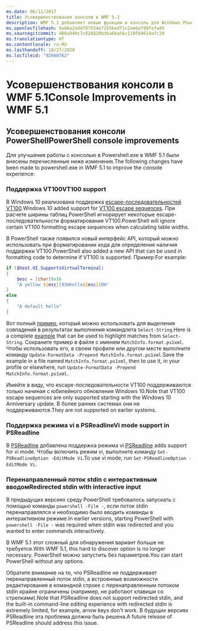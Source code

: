 ```yaml
---
ms.date: 06/12/2017
title: Усовершенствования консоли в WMF 5.1
description: WMF 5.1 добавляет новые функции в консоль для Windows PowerShell 5.1.
ms.openlocfilehash: 9a86a2ed4787554e7255bedf1c2ae6e798fefa45
ms.sourcegitcommit: 488a940c7c828820b36a6ba56c119f64614afc29
ms.translationtype: HT
ms.contentlocale: ru-RU
ms.lasthandoff: 10/27/2020
ms.locfileid: "92660762"
---
```

# <a name="console-improvements-in-wmf-51"></a><span data-ttu-id="6f77d-103">Усовершенствования консоли в WMF 5.1</span><span class="sxs-lookup"><span data-stu-id="6f77d-103">Console Improvements in WMF 5.1</span></span>

## <a name="powershell-console-improvements"></a><span data-ttu-id="6f77d-104">Усовершенствования консоли PowerShell</span><span class="sxs-lookup"><span data-stu-id="6f77d-104">PowerShell console improvements</span></span>

<span data-ttu-id="6f77d-105">Для улучшения работы с консолью в Powershell.exe в WMF 5.1 были внесены перечисленные ниже изменения.</span><span class="sxs-lookup"><span data-stu-id="6f77d-105">The following changes have been made to powershell.exe in WMF 5.1 to improve the console experience:</span></span>

### <a name="vt100-support"></a><span data-ttu-id="6f77d-106">Поддержка VT100</span><span class="sxs-lookup"><span data-stu-id="6f77d-106">VT100 support</span></span>

<span data-ttu-id="6f77d-107">В Windows 10 реализована поддержка [escape-последовательностей VT100](/windows/console/console-virtual-terminal-sequences).</span><span class="sxs-lookup"><span data-stu-id="6f77d-107">Windows 10 added support for [VT100 escape sequences](/windows/console/console-virtual-terminal-sequences).</span></span>
<span data-ttu-id="6f77d-108">При расчете ширины таблиц PowerShell игнорирует некоторые escape-последовательности форматирования VT100.</span><span class="sxs-lookup"><span data-stu-id="6f77d-108">PowerShell will ignore certain VT100 formatting escape sequences when calculating table widths.</span></span>

<span data-ttu-id="6f77d-109">В PowerShell также появился новый интерфейс API, который можно использовать при форматировании кода для определения наличия поддержки VT100.</span><span class="sxs-lookup"><span data-stu-id="6f77d-109">PowerShell also added a new API that can be used in formatting code to determine if VT100 is supported.</span></span> <span data-ttu-id="6f77d-110">Пример:</span><span class="sxs-lookup"><span data-stu-id="6f77d-110">For example:</span></span>

```powershell
if ($host.UI.SupportsVirtualTerminal)
{
    $esc = [char]0x1b
    "A yellow ${esc}[93mhello${esc}[0m"
}
else
{
    "A default hello"
}
```

<span data-ttu-id="6f77d-111">Вот полный [пример](https://gist.github.com/lzybkr/dcb973dccd54900b67783c48083c28f7), который можно использовать для выделения совпадений в результатах выполнения командлета `Select-String`.</span><span class="sxs-lookup"><span data-stu-id="6f77d-111">Here is a complete [example](https://gist.github.com/lzybkr/dcb973dccd54900b67783c48083c28f7) that can be used to highlight matches from `Select-String`.</span></span> <span data-ttu-id="6f77d-112">Сохраните пример в файле с именем `MatchInfo.format.ps1xml`. Чтобы использовать его, в своем профиле или другом месте выполните команду `Update-FormatData -Prepend MatchInfo.format.ps1xml`.</span><span class="sxs-lookup"><span data-stu-id="6f77d-112">Save the example in a file named `MatchInfo.format.ps1xml`, then to use it, in your profile or elsewhere, run `Update-FormatData -Prepend MatchInfo.format.ps1xml`.</span></span>

<span data-ttu-id="6f77d-113">Имейте в виду, что escape-последовательности VT100 поддерживаются только начиная с юбилейного обновления Windows 10.</span><span class="sxs-lookup"><span data-stu-id="6f77d-113">Note that VT100 escape sequences are only supported starting with the Windows 10 Anniversary update.</span></span>
<span data-ttu-id="6f77d-114">В более ранних системах они не поддерживаются.</span><span class="sxs-lookup"><span data-stu-id="6f77d-114">They are not supported on earlier systems.</span></span>

### <a name="vi-mode-support-in-psreadline"></a><span data-ttu-id="6f77d-115">Поддержка режима vi в PSReadline</span><span class="sxs-lookup"><span data-stu-id="6f77d-115">Vi mode support in PSReadline</span></span>

<span data-ttu-id="6f77d-116">В [PSReadline](https://github.com/PowerShell/PSReadLine) добавлена поддержка режима vi.</span><span class="sxs-lookup"><span data-stu-id="6f77d-116">[PSReadline](https://github.com/PowerShell/PSReadLine) adds support for vi mode.</span></span> <span data-ttu-id="6f77d-117">Чтобы включить режим vi, выполните команду `Set-PSReadlineOption -EditMode Vi`.</span><span class="sxs-lookup"><span data-stu-id="6f77d-117">To use vi mode, run `Set-PSReadlineOption -EditMode Vi`.</span></span>

### <a name="redirected-stdin-with-interactive-input"></a><span data-ttu-id="6f77d-118">Перенаправленный поток stdin с интерактивным вводом</span><span class="sxs-lookup"><span data-stu-id="6f77d-118">Redirected stdin with interactive input</span></span>

<span data-ttu-id="6f77d-119">В предыдущих версиях среду PowerShell требовалось запускать с помощью команды `powershell -File -`, если поток stdin перенаправлялся и необходимо было вводить команды в интерактивном режиме.</span><span class="sxs-lookup"><span data-stu-id="6f77d-119">In earlier versions, starting PowerShell with `powershell -File -` was required when stdin was redirected and you wanted to enter commands interactively.</span></span>

<span data-ttu-id="6f77d-120">В WMF 5.1 этот сложный для обнаружения вариант больше не требуется.</span><span class="sxs-lookup"><span data-stu-id="6f77d-120">With WMF 5.1, this hard to discover option is no longer necessary.</span></span> <span data-ttu-id="6f77d-121">PowerShell можно запустить без параметров.</span><span class="sxs-lookup"><span data-stu-id="6f77d-121">You can start PowerShell without any options.</span></span>

<span data-ttu-id="6f77d-122">Обратите внимание на то, что PSReadline не поддерживает перенаправленный поток stdin, а встроенные возможности редактирования в командной строке с перенаправленным потоком stdin крайне ограничены (например, не работают клавиши со стрелками).</span><span class="sxs-lookup"><span data-stu-id="6f77d-122">Note that PSReadline does not support redirected stdin, and the built-in command-line editing experience with redirected stdin is extremely limited, for example, arrow keys don't work.</span></span> <span data-ttu-id="6f77d-123">В будущих версиях PSReadline эта проблема должна быть решена.</span><span class="sxs-lookup"><span data-stu-id="6f77d-123">A future release of PSReadline should address this issue.</span></span>

